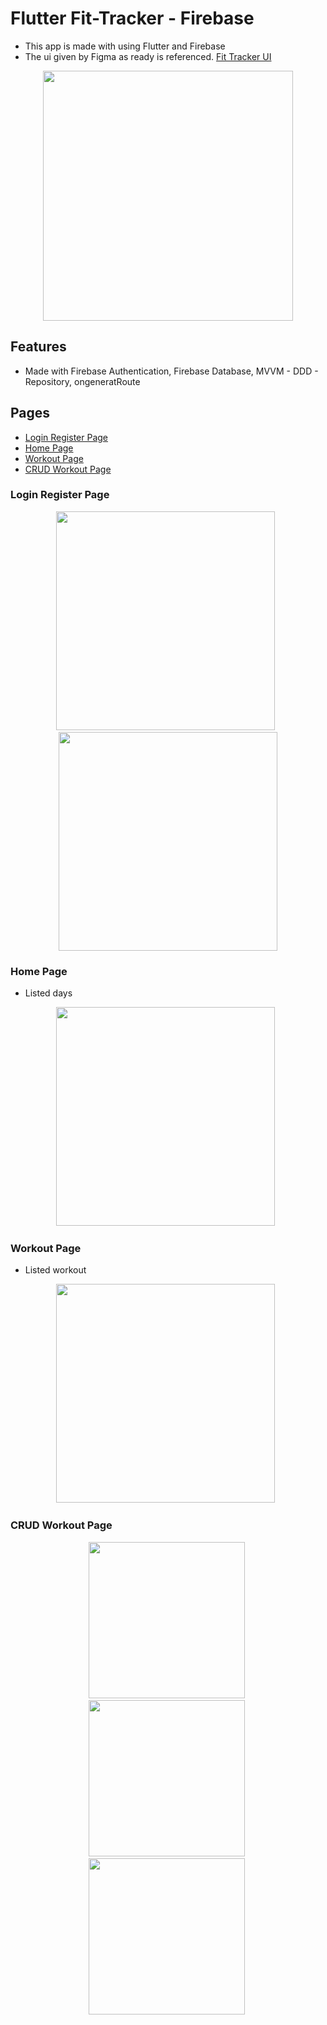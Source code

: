 
# Flutter Fit-Tracker - Firebase 
- This app is made with using Flutter and Firebase
- The ui given by Figma as ready is referenced. [Fit Tracker UI](https://www.figma.com/file/GKBdzAmAt21I8MPppqs0hB/Draft?node-id=0-1&t=DhUaCmAn8zTd8QpF-0)




<p align="center">
<img src="https://user-images.githubusercontent.com/48855691/232158946-e0961b8c-bb13-452e-b142-d5a19f2b4316.gif" width="400">

## Features
 - Made with Firebase Authentication, Firebase Database, MVVM - DDD - Repository, ongeneratRoute

## Pages
- [Login Register Page](#login-register-page)
- [Home Page](#home-page)
- [Workout Page](#workout-page)
- [CRUD Workout Page](#add-workout-page)


### Login Register Page

<p align="center">
<img src="https://user-images.githubusercontent.com/48855691/232159173-a2030672-c726-4eb4-b773-0ac6d2261826.png" width="350">&nbsp;&nbsp;
<img src="https://user-images.githubusercontent.com/48855691/232159226-32e64bfa-5599-4820-83d0-cc5fd1c228f8.png" width="350">


### Home Page

- Listed days
<p align="center">
<img src="https://user-images.githubusercontent.com/48855691/232159541-0cf21b69-3172-4e17-831a-cdb004b82cd2.png" width="350">&nbsp;&nbsp;

### Workout Page

- Listed workout
<p align="center">
<img src="https://user-images.githubusercontent.com/48855691/232159851-78f8fde0-faee-4d48-90ad-5d38760a26be.png" width="350">&nbsp;&nbsp;

### CRUD Workout Page

<p align="center">
<img src="https://user-images.githubusercontent.com/48855691/232160112-09dce62f-577f-40d8-b3a4-61c3c94308a5.png" width="250">&nbsp;
<img src="https://user-images.githubusercontent.com/48855691/232160207-e91bd53c-535e-40c7-a533-22f82bc81af2.png" width="250">&nbsp;
<img src="https://user-images.githubusercontent.com/48855691/232160298-e7a8a1fd-85a9-47b8-9f51-63895d81f9d4.png" width="250">&nbsp;
